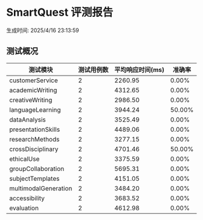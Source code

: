 # SmartQuest 评测报告

生成时间: 2025/4/16 23:13:59

## 测试概况
| 测试模块 | 测试用例数 | 平均响应时间(ms) | 准确率 |
|----------|------------|------------------|--------|
| customerService | 2 | 2260.95 | 0.00% |
| academicWriting | 2 | 4312.65 | 0.00% |
| creativeWriting | 2 | 2986.50 | 0.00% |
| languageLearning | 2 | 3944.24 | 50.00% |
| dataAnalysis | 2 | 3525.49 | 0.00% |
| presentationSkills | 2 | 4489.06 | 0.00% |
| researchMethods | 2 | 3277.15 | 0.00% |
| crossDisciplinary | 2 | 4701.46 | 50.00% |
| ethicalUse | 2 | 3375.59 | 0.00% |
| groupCollaboration | 2 | 5695.31 | 0.00% |
| subjectTemplates | 2 | 4151.05 | 0.00% |
| multimodalGeneration | 2 | 3484.20 | 0.00% |
| accessibility | 2 | 3683.52 | 0.00% |
| evaluation | 2 | 4612.98 | 0.00% |
